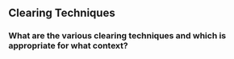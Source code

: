 
## Clearing Techniques

### What are the various clearing techniques and which is appropriate for what context?
